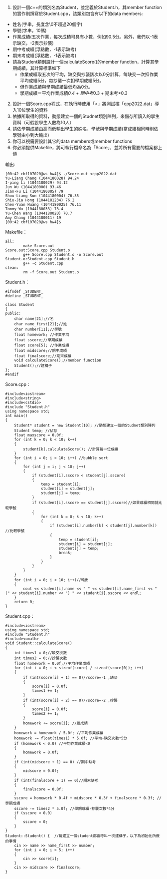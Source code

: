 1. 設計一個c++的類別名為Student，並定義於Student.h，其member function的實作則撰寫於Student.cpp，該類別包含有以下的data members:
  - 姓名(字串，長度含\0不超過20個字)
  - 學號(字串，10碼)
  - 作業成績(五次作業，每次成積可具有小數，例如90.5分。另外，我們以-1表示缺交，-2表示抄襲)
  - 期中考成績(浮點數，-1表示缺考)
  - 期末考成績(浮點數，-1表示缺考)
  - 請為Student類別設計一個calculateScore()的member function，計算其學期成績，其計算標準如下
      - 作業成績取五次的平均，缺交與抄襲該次以0分計算，每缺交一次扣作業平均成績5分，每抄襲一次扣學期成績5分。
      - 但作業成績與學期成績最低均為0分。
      - 學期成績＝平均作業成績*0.4 + 期中考*0.3 + 期末考*0.3
2. 設計一個Score.cpp程式，在執行時使用「<」將測試檔「cpp2022.dat」導入10位學生的資料
3. 依據所取得的資料，動態建立一個的Studnet類別陣列，來儲存所讀入的學生資料（可假設學生人數為10人）
4. 請依學期成績由高而低輸出學生的姓名、學號與學期成績(當成績相同時則依學號由小到大輸出)
5. 你可以視需要設計其它的data members或member functions
6. 你必須提供Makefile，將可執行檔命名為「Score」，並將所有需要的檔案都上傳

輸出:
```
[00:42 cbf107020@ws hw4]$ ./Score.out <cpp2022.dat
Yu-Liang Chang (1044180028) 94.24
I-ping Li (1044180029) 94.12
Jun Wu (1044180000) 93.46
Jian-Fu Li (1044180005) 79
Shou-Liang Sun (1044180004) 76.35
Shiu-Jia Hong (1044181234) 76.2
Chen-Yuan Huang (1044180025) 76.11
Tommy Wu (1044180033) 73.4
Yu-Chen Wang (1044180020) 70.7
Amy Chang (1044180011) 19
[00:42 cbf107020@ws hw4]$
```

Makefile：
```
all:
        make Score.out
Score.out:Score.cpp Student.o
        g++ Score.cpp Student.o -o Score.out
Student.o:Student.cpp Student.h
        g++ -c Student.cpp
clean:
        rm -f Score.out Student.o
```

Student.h：
```
#ifndef _STUDENT_
#define _STUDENT_

class Student
{
public:
    char name[21];//名
    char name_first[21];//姓
    char number[11];//學號
    float homework; //作業平均
    float sscore;//學期成績
    float score[5]; //作業成績
    float midscore;//期中成績
    float finalscore;//期末成績
    void calculateScore();//member function
    Student();//建構子
};
#endif
```

Score.cpp：
```
#include<iostream>
#include<string>
#include<cstdio>
#include "Student.h"
using namespace std;
int main()
{
    Student* student = new Student[10]; //動態建立一個的Studnet類別陣列
    Student temp; //佔存
    float maxscore = 0.0f;
    for (int k = 0; k < 10; k++)
    {
        student[k].calculateScore(); //計算每一位成績
    }
    for (int i = 0; i < 10; i++) //bubble sort
    {
        for (int j = i; j < 10; j++)
        {
            if (student[i].sscore < student[j].sscore)
            {
                temp = student[i];
                student[i] = student[j];
                student[j] = temp;
            }
            if (student[i].sscore == student[j].sscore)//如果成績相同就比較學號
            {
                for (int k = 0; k < 10; k++)
                {
                    if (student[i].number[k] < student[j].number[k]) //比較學號
                    {
                        temp = student[i];
                        student[i] = student[j];
                        student[j] = temp;
                        break;
                    }
                }
            }
        }
    }
    for (int i = 0; i < 10; i++)//輸出
    {
        cout << student[i].name << " " << student[i].name_first << " (" << student[i].number << ") " << student[i].sscore << endl;
    }
    return 0;
}
```

Student.cpp：
```
#include<iostream>
using namespace std;
#include "Student.h"
#include<cmath>
void Student::calculateScore()
{
    int times1 = 0;//缺交次數
    int times2 = 0;//抄襲次數
    float homework = 0.0f;//平均作業成績
    for (int i = 0; i < sizeof(score) / sizeof(score[0]); i++)
    {
        if (int(score[i] + 1) == 0)//score=-1 ,缺交
        {
            score[i] = 0.0f;
            times1 += 1;
        }
        if (int(score[i] + 2) == 0)//score=-2 ,抄襲
        {
            score[i] = 0.0f;
            times2 += 1;
        }
        homework += score[i]; //總成績
    }
    homework = homework / 5.0f; //平均作業成績
    homework -= float(times1) * 5.0f; //平均-缺交次數*5分
    if (homework < 0.0) //平均作業成績<0
    {
        homework = 0.0f;
    }
    if (int(midscore + 1) == 0) //期中缺考
    {
        midscore = 0.0f;
    }
    if (int(finalscore + 1) == 0)//期末缺考
    {
        finalscore = 0.0f;
    }
    sscore = homework * 0.4f + midscore * 0.3f + finalscore * 0.3f; //學期成績
    sscore -= times2 * 5.0f; //學期成績-抄襲次數*4分
    if (sscore < 0.0)
    {
        sscore = 0;
    }
}
Student::Student() {  //每建立一個student都會呼叫一次建構子，以下為初始化所做的事情
    cin >> name >> name_first >> number;
    for (int i = 0; i < 5; i++)
    {
        cin >> score[i];
    }
    cin >> midscore >> finalscore;
}
```
